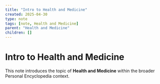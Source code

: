```yaml
---
title: "Intro to Health and Medicine"
created: 2025-04-30
type: note
tags: [note, Health and Medicine]
parent: "Health and Medicine"
children: []
---
```


# Intro to Health and Medicine

This note introduces the topic of **Health and Medicine** within the broader Personal Encyclopedia context.

